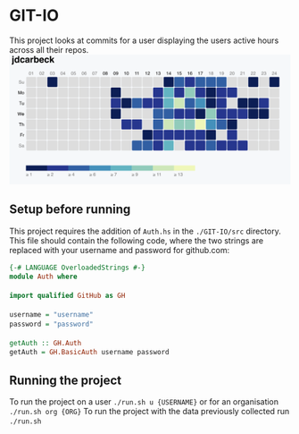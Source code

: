 # GIT-IO
This project looks at commits for a user displaying the users active hours across all their repos.
![alt text](https://raw.githubusercontent.com/jdcarbeck/git/master/img.png)
## Setup before running
This project requires the addition of `Auth.hs` in the `./GIT-IO/src` directory. This file
should contain the following code, where the two strings are replaced with your
username and password for github.com:
 ```Haskell
 {-# LANGUAGE OverloadedStrings #-}
 module Auth where

 import qualified GitHub as GH

 username = "username"
 password = "password"

 getAuth :: GH.Auth
 getAuth = GH.BasicAuth username password
 ```

 ## Running the project
 To run the project on a user `./run.sh u {USERNAME}` or for an organisation `./run.sh org {ORG}`
 To run the project with the data previously collected run `./run.sh`
